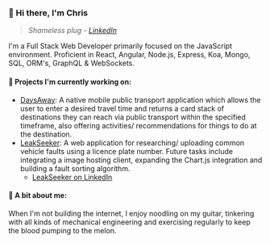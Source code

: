 ### 👋 Hi there, I'm Chris

> *Shameless plug - [LinkedIn](https://www.linkedin.com/in/chrisnorish/)*

I'm a Full Stack Web Developer primarily focused on the JavaScript environment. Proficient in React, Angular, Node.js, Express, Koa, Mongo, SQL, ORM's, GraphQL & WebSockets.

#### 🚀 Projects I'm currently working on:

* [DaysAway](https://github.com/TheNoshman/DaysAway): A native mobile public transport application which allows the user to enter a desired travel time and returns a card stack of destinations they can reach via public transport within the specified timeframe, also offering activities/ recommendations for things to do at the destination.
* [LeakSeeker](https://github.com/TheNoshman/leak-seeker): A web application for researching/ uploading common vehicle faults using a licence plate number. Future tasks include integrating a image hosting client, expanding the Chart.js integration  and building a fault sorting algorithm.
  * [LeakSeeker on LinkedIn](https://www.linkedin.com/company/leakseeker/)


#### 🤖 A bit about me:

When I'm not building the internet, I enjoy noodling on my guitar, tinkering with all kinds of mechanical engineering and exercising regularly to keep the blood pumping  to the melon.
